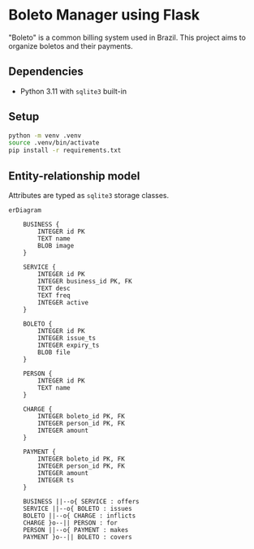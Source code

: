 # Boleto Manager using Flask

"Boleto" is a common billing system used in Brazil.
This project aims to organize boletos and their payments.

## Dependencies

- Python 3.11 with `sqlite3` built-in

## Setup

```sh
python -m venv .venv
source .venv/bin/activate
pip install -r requirements.txt
```

## Entity-relationship model

Attributes are typed as `sqlite3` storage classes.

```mermaid
erDiagram

    BUSINESS {
        INTEGER id PK
        TEXT name
        BLOB image
    }
    
    SERVICE {
        INTEGER id PK
        INTEGER business_id PK, FK
        TEXT desc
        TEXT freq
        INTEGER active
    }
    
    BOLETO {
        INTEGER id PK
        INTEGER issue_ts
        INTEGER expiry_ts
        BLOB file
    }

    PERSON {
        INTEGER id PK
        TEXT name
    }

    CHARGE {
        INTEGER boleto_id PK, FK
        INTEGER person_id PK, FK
        INTEGER amount
    }

    PAYMENT {
        INTEGER boleto_id PK, FK
        INTEGER person_id PK, FK
        INTEGER amount
        INTEGER ts
    }

    BUSINESS ||--o{ SERVICE : offers
    SERVICE ||--o{ BOLETO : issues
    BOLETO ||--o{ CHARGE : inflicts
    CHARGE }o--|| PERSON : for
    PERSON ||--o{ PAYMENT : makes
    PAYMENT }o--|| BOLETO : covers
```
